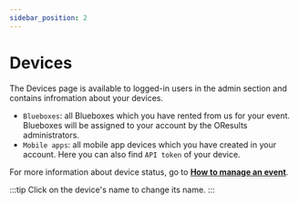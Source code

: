 ```yaml
---
sidebar_position: 2
---
```


# Devices

The Devices page is available to logged-in users in the admin section and contains infromation about your devices.

- `Blueboxes`: all Blueboxes which you have rented from us for your event. Blueboxes will be assigned to your account by the OResults administrators.
- `Mobile apps`: all mobile app devices which you have created in your account. Here you can also find `API token` of your device. 

For more information about device status, go to **[How to manage an event](../tutorials/setup.md)**.

:::tip
Click on the device's name to change its name.
:::

